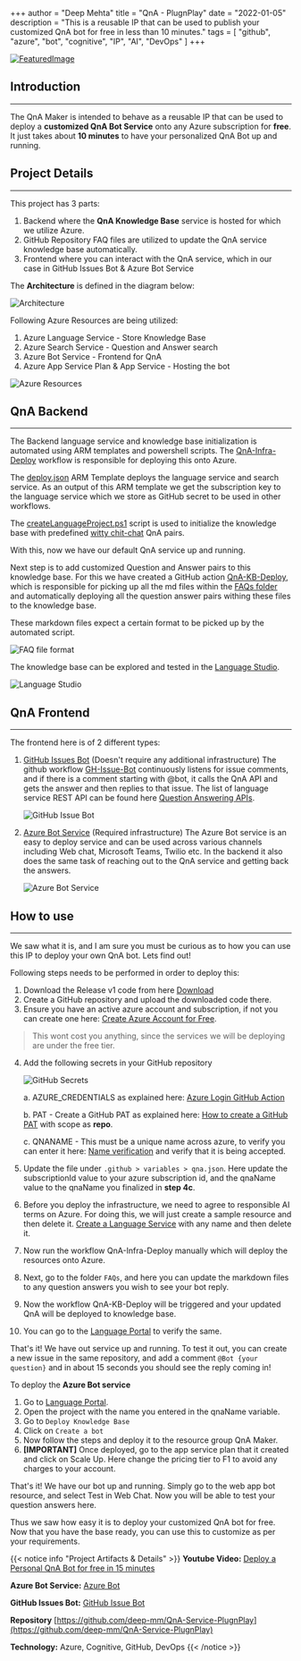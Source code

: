 +++
author = "Deep Mehta"
title = "QnA - PlugnPlay"
date = "2022-01-05"
description = "This is a reusable IP that can be used to publish your customized QnA bot for free in less than 10 minutes."
tags = [
    "github",
    "azure",
    "bot",
    "cognitive",
    "IP",
    "AI",
    "DevOps"
]
+++

[![FeaturedImage](/images/projects/qna_main.png)](https://yoururl.tech/qnayt)

## Introduction

---

The QnA Maker is intended to behave as a reusable IP that can be used to deploy a **customized QnA Bot Service** onto any Azure subscription for **free**. It just takes about **10 minutes** to have your personalized QnA Bot up and running.

## Project Details

---

This project has 3 parts:

1. Backend where the **QnA Knowledge Base** service is hosted for which we utilize Azure.
2. GitHub Repository FAQ files are utilized to update the QnA service knowledge base automatically.
3. Frontend where you can interact with the QnA service, which in our case in GitHub Issues Bot & Azure Bot Service

The **Architecture** is defined in the diagram below:

![Architecture](/images/projects/qna_architecture.png)

Following Azure Resources are being utilized:

1. Azure Language Service - Store Knowledge Base
2. Azure Search Service - Question and Answer search
3. Azure Bot Service - Frontend for QnA
4. Azure App Service Plan & App Service - Hosting the bot

![Azure Resources](/images/projects/qna_resources.png)

## QnA Backend

---

The Backend language service and knowledge base initialization is automated using ARM templates and powershell scripts. The [QnA-Infra-Deploy](https://github.com/deep-mm/QnA-Service-PlugnPlay/blob/main/.github/workflows/deploy-infra.yml) workflow is responsible for deploying this onto Azure.

The [deploy.json](https://github.com/deep-mm/QnA-Service-PlugnPlay/blob/main/ARM_Template/deploy.json) ARM Template deploys the language service and search service. As an output of this ARM template we get the subscription key to the language service which we store as GitHub secret to be used in other workflows.

The [createLanguageProject.ps1](https://github.com/deep-mm/QnA-Service-PlugnPlay/blob/main/.github/scripts/createLanguageProject.ps1) script is used to initialize the knowledge base with predefined [witty chit-chat](https://qnamakerstore.blob.core.windows.net/qnamakerdata/editorial/english/qna_chitchat_witty.tsv) QnA pairs.

With this, now we have our default QnA service up and running.

Next step is to add customized Question and Answer pairs to this knowledge base. For this we have created a GitHub action [QnA-KB-Deploy](https://github.com/deep-mm/QnA-Service-PlugnPlay/blob/main/.github/workflows/deploy-qna.yml), which is responsible for picking up all the md files within the [FAQs folder](https://github.com/deep-mm/QnA-Service-PlugnPlay/tree/main/FAQs) and automatically deploying all the question answer pairs withing these files to the knowledge base.

These markdown files expect a certain format to be picked up by the automated script.

![FAQ file format](/images/projects/qna_faq_format.png)

The knowledge base can be explored and tested in the [Language Studio](https://language.cognitive.azure.com/).

![Language Studio](/images/projects/qna_lang_studio.png)

## QnA Frontend

---

The frontend here is of 2 different types:

1. [GitHub Issues Bot](https://github.com/deep-mm/QnA-Service-PlugnPlay/issues/1) (Doesn't require any additional infrastructure)
The github workflow [GH-Issue-Bot](https://github.com/deep-mm/QnA-Service-PlugnPlay/blob/main/.github/workflows/gh-issue-bot.yml) continuously listens for issue comments, and if there is a comment starting with @bot, it calls the QnA API and gets the answer and then replies to that issue. The list of language service REST API can be found here [Question Answering APIs](https://docs.microsoft.com/en-us/rest/api/cognitiveservices/questionanswering/question-answering-projects).

    ![GitHub Issue Bot](/images/projects/qna_issue_bot.png)

2. [Azure Bot Service](https://yoururl.tech/bot) (Required infrastructure)
The Azure Bot service is an easy to deploy service and can be used across various channels including Web chat, Microsoft Teams, Twilio etc. In the backend it also does the same task of reaching out to the QnA service and getting back the answers.

    ![Azure Bot Service](/images/projects/qna_azure_bot.png)

## How to use

---

We saw what it is, and I am sure you must be curious as to how you can use this IP to deploy your own QnA bot.
Lets find out!

Following steps needs to be performed in order to deploy this:

1. Download the Release v1 code from here [Download](https://github.com/deep-mm/QnA-Service-PlugnPlay/archive/refs/tags/v1.zip)
2. Create a GitHub repository and upload the downloaded code there.
3. Ensure you have an active azure account and subscription, if not you can create one here: [Create Azure Account for Free](https://azure.microsoft.com/en-in/free/).
> This wont cost you anything, since the services we will be deploying are under the free tier.
4. Add the following secrets in your GitHub repository

    ![GitHub Secrets](/images/projects/qna_secrets.png)

    a. AZURE_CREDENTIALS as explained here: [Azure Login GitHub Action](https://github.com/marketplace/actions/azure-login#configure-a-service-principal-with-a-secret)

    b. PAT - Create a GitHub PAT as explained here: [How to create a GitHub PAT](https://docs.github.com/en/authentication/keeping-your-account-and-data-secure/creating-a-personal-access-token) with scope as **repo**.

    c. QNANAME - This must be a unique name across azure, to verify you can enter it here: [Name verification](https://portal.azure.com/#create/Microsoft.CognitiveServicesTextAnalyticsWithConfigurations) and verify that it is being accepted.

5. Update the file under `.github > variables > qna.json`. Here update the subscriptionId value to your azure subscription id, and the qnaName value to the qnaName you finalized in **step 4c**.
6. Before you deploy the infrastructure, we need to agree to responsible AI terms on Azure. For doing this, we will just create a sample resource and then delete it. [Create a Language Service](https://ms.portal.azure.com/#create/Microsoft.CognitiveServicesTextAnalyticsWithConfigurations) with any name and then delete it.
7. Now run the workflow QnA-Infra-Deploy manually which will deploy the resources onto Azure.
8. Next, go to the folder `FAQs`, and here you can update the markdown files to any question answers you wish to see your bot reply.
9. Now the workflow QnA-KB-Deploy will be triggered and your updated QnA will be deployed to knowledge base.
10. You can go to the [Language Portal](https://language.cognitive.azure.com/) to verify the same.

That's it! We have out service up and running.
To test it out, you can create a new issue in the same repository, and add a comment `@Bot {your question}` and in about 15 seconds you should see the reply coming in!

To deploy the **Azure Bot service**

1. Go to [Language Portal](https://language.cognitive.azure.com/).
2. Open the project with the name you entered in the qnaName variable.
3. Go to `Deploy Knowledge Base`
4. Click on `Create a bot`
5. Now follow the steps and deploy it to the resource group QnA Maker.
6. **[IMPORTANT]** Once deployed, go to the app service plan that it created and click on Scale Up. Here change the pricing tier to F1 to avoid any charges to your account.

That's it! We have our bot up and running.
Simply go to the web app bot resource, and select Test in Web Chat. Now you will be able to test your question answers here.

Thus we saw how easy it is to deploy your customized QnA bot for free. Now that you have the base ready, you can use this to customize as per your requirements.

{{< notice info "Project Artifacts & Details" >}}
**Youtube Video:** [Deploy a Personal QnA Bot for free in 15 minutes](https://yoururl.tech/qnayt)

**Azure Bot Service:** [Azure Bot](https://yoururl.tech/bot)

**GitHub Issues Bot:** [GitHub Issue Bot](https://github.com/deep-mm/QnA-Service-PlugnPlay/issues/1)

**Repository** [https://github.com/deep-mm/QnA-Service-PlugnPlay](https://github.com/deep-mm/QnA-Service-PlugnPlay)

**Technology:** Azure, Cognitive, GitHub, DevOps
{{< /notice >}}
